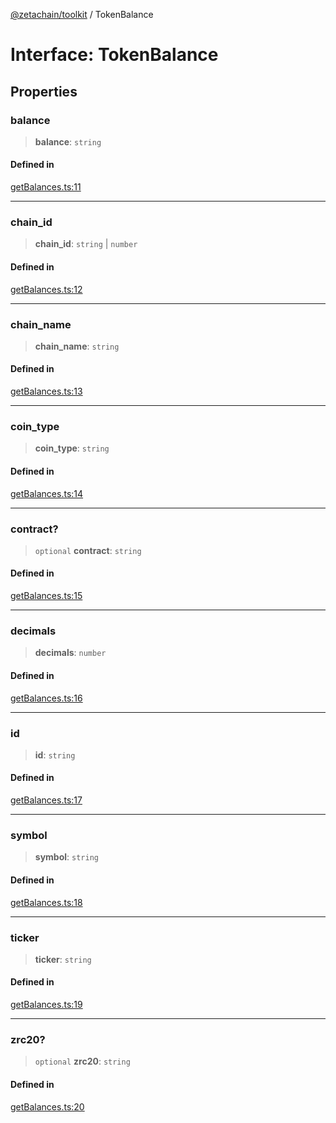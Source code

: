 [@zetachain/toolkit](toolkit/index.md) / TokenBalance

# Interface: TokenBalance

## Properties

### balance

> **balance**: `string`

#### Defined in

[getBalances.ts:11](https://github.com/zeta-chain/toolkit/blob/ff9b248edd3cba24d9f8444af6a768e2af201e71/packages/client/src/getBalances.ts#L11)

***

### chain\_id

> **chain\_id**: `string` \| `number`

#### Defined in

[getBalances.ts:12](https://github.com/zeta-chain/toolkit/blob/ff9b248edd3cba24d9f8444af6a768e2af201e71/packages/client/src/getBalances.ts#L12)

***

### chain\_name

> **chain\_name**: `string`

#### Defined in

[getBalances.ts:13](https://github.com/zeta-chain/toolkit/blob/ff9b248edd3cba24d9f8444af6a768e2af201e71/packages/client/src/getBalances.ts#L13)

***

### coin\_type

> **coin\_type**: `string`

#### Defined in

[getBalances.ts:14](https://github.com/zeta-chain/toolkit/blob/ff9b248edd3cba24d9f8444af6a768e2af201e71/packages/client/src/getBalances.ts#L14)

***

### contract?

> `optional` **contract**: `string`

#### Defined in

[getBalances.ts:15](https://github.com/zeta-chain/toolkit/blob/ff9b248edd3cba24d9f8444af6a768e2af201e71/packages/client/src/getBalances.ts#L15)

***

### decimals

> **decimals**: `number`

#### Defined in

[getBalances.ts:16](https://github.com/zeta-chain/toolkit/blob/ff9b248edd3cba24d9f8444af6a768e2af201e71/packages/client/src/getBalances.ts#L16)

***

### id

> **id**: `string`

#### Defined in

[getBalances.ts:17](https://github.com/zeta-chain/toolkit/blob/ff9b248edd3cba24d9f8444af6a768e2af201e71/packages/client/src/getBalances.ts#L17)

***

### symbol

> **symbol**: `string`

#### Defined in

[getBalances.ts:18](https://github.com/zeta-chain/toolkit/blob/ff9b248edd3cba24d9f8444af6a768e2af201e71/packages/client/src/getBalances.ts#L18)

***

### ticker

> **ticker**: `string`

#### Defined in

[getBalances.ts:19](https://github.com/zeta-chain/toolkit/blob/ff9b248edd3cba24d9f8444af6a768e2af201e71/packages/client/src/getBalances.ts#L19)

***

### zrc20?

> `optional` **zrc20**: `string`

#### Defined in

[getBalances.ts:20](https://github.com/zeta-chain/toolkit/blob/ff9b248edd3cba24d9f8444af6a768e2af201e71/packages/client/src/getBalances.ts#L20)
